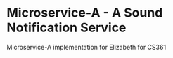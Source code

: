# Microservice-A - A Sound Notification Service
Microservice-A implementation for Elizabeth for CS361
